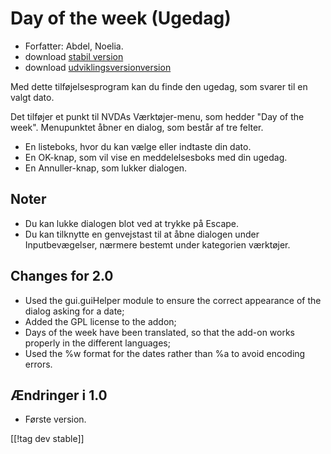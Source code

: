 # Day of the week (Ugedag) #

*	 Forfatter: Abdel, Noelia.
*	 download [stabil version][1]
*	 download [udviklingsversionversion][2]

Med dette tilføjelsesprogram kan du finde den ugedag, som svarer til en
valgt dato.

Det tilføjer et punkt til NVDAs Værktøjer-menu, som hedder "Day of the
week". Menupunktet åbner en dialog, som består af tre felter.

*	 En listeboks, hvor du kan vælge eller indtaste din dato.
*	 En OK-knap, som vil vise en meddelelsesboks med din ugedag.
*	 En Annuller-knap, som lukker dialogen.

## Noter ##
*	 Du kan lukke dialogen blot ved at trykke på Escape.
*	 Du kan tilknytte en genvejstast til at åbne dialogen under
   Inputbevægelser, nærmere bestemt under kategorien værktøjer.

## Changes for 2.0 ##

*	 Used the gui.guiHelper module to ensure the correct appearance of the
   dialog asking for a date;
*	 Added the GPL license to the addon;
*	 Days of the week have been translated, so that the add-on works properly
   in the different languages;
*	 Used the %w format for the dates rather than %a to avoid encoding errors.

## Ændringer i 1.0 ##

*	 Første version.

[[!tag dev stable]]

[1]: https://addons.nvda-project.org/files/get.php?file=dw

[2]: https://addons.nvda-project.org/files/get.php?file=dw-dev

